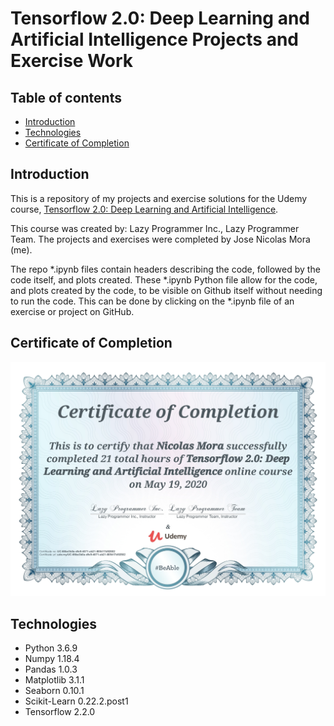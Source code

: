 # Tensorflow 2.0: Deep Learning and Artificial Intelligence Projects and Exercise Work

## Table of contents
* [Introduction](#introduction)
* [Technologies](#technologies)
* [Certificate of Completion](#certificate)

## Introduction
This is a repository of my projects and exercise solutions for the Udemy course, [Tensorflow 2.0: Deep Learning and Artificial Intelligence](https://www.udemy.com/course/deep-learning-tensorflow-2/).

This course was created by: Lazy Programmer Inc., Lazy Programmer Team.
The projects and exercises were completed by Jose Nicolas Mora (me).

The repo *.ipynb files contain headers describing the code, followed by the code itself, and plots created. These *.ipynb Python file allow for the code, and plots created by the code, to be visible on Github itself without needing to run the code. This can be done by clicking on the *.ipynb file of an exercise or project on GitHub.

## Certificate of Completion
<p align="center"><img src="./Tensorflow_2.0_Deep_Learning_and_Artificial_Intelligence_Certificate.jpg"></p>

## Technologies
- Python 3.6.9
- Numpy 1.18.4
- Pandas 1.0.3
- Matplotlib 3.1.1
- Seaborn 0.10.1
- Scikit-Learn 0.22.2.post1
- Tensorflow  2.2.0


